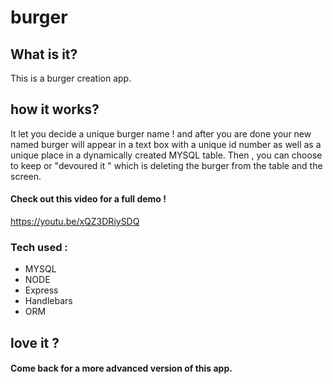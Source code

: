 # burger

## What is it?
This is a burger creation app.

## how it works?
It let you decide a unique burger name ! and after you are done your new named burger will appear in a text box with a unique id number as well as a unique place in a dynamically created MYSQL table.
Then , you can choose to keep or "devoured it " which is deleting the burger from the table and the screen.

####  Check out this video for a full demo !

https://youtu.be/xQZ3DRiySDQ

### Tech used :
* MYSQL
* NODE
* Express
* Handlebars
* ORM 

## love it ?
#### Come back for a more advanced version of this app.
